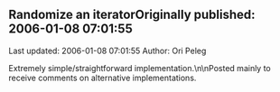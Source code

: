 ## Randomize an iteratorOriginally published: 2006-01-08 07:01:55 
Last updated: 2006-01-08 07:01:55 
Author: Ori Peleg 
 
Extremely simple/straightforward implementation.\n\nPosted mainly to receive comments on alternative implementations.